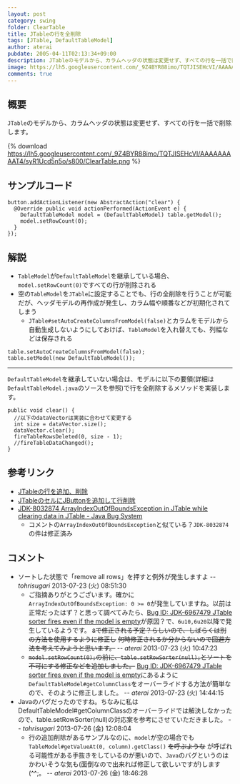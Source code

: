 ```yaml
---
layout: post
category: swing
folder: ClearTable
title: JTableの行を全削除
tags: [JTable, DefaultTableModel]
author: aterai
pubdate: 2005-04-11T02:13:34+09:00
description: JTableのモデルから、カラムヘッダの状態は変更せず、すべての行を一括で削除します。
image: https://lh5.googleusercontent.com/_9Z4BYR88imo/TQTJISEHcVI/AAAAAAAAAT4/syR1Ucd5n5o/s800/ClearTable.png
comments: true
---
```

## 概要
`JTable`のモデルから、カラムヘッダの状態は変更せず、すべての行を一括で削除します。

{% download https://lh5.googleusercontent.com/_9Z4BYR88imo/TQTJISEHcVI/AAAAAAAAAT4/syR1Ucd5n5o/s800/ClearTable.png %}

## サンプルコード
<pre class="prettyprint"><code>button.addActionListener(new AbstractAction("clear") {
  @Override public void actionPerformed(ActionEvent e) {
    DefaultTableModel model = (DefaultTableModel) table.getModel();
    model.setRowCount(0);
  }
});
</code></pre>

## 解説
- `TableModel`が`DefaultTableModel`を継承している場合、`model.setRowCount(0)`ですべての行が削除される
- 空の`TableModel`を`JTable`に設定することでも、行の全削除を行うことが可能だが、ヘッダモデルの再作成が発生し、カラム幅や順番などが初期化されてしまう
    - `JTable#setAutoCreateColumnsFromModel(false)`とカラムをモデルから自動生成しないようにしておけば、`TableModel`を入れ替えても、列幅などは保存される

<!-- dummy comment line for breaking list -->

<pre class="prettyprint"><code>table.setAutoCreateColumnsFromModel(false);
table.setModel(new DefaultTableModel());
</code></pre>

- - - -
`DefaultTableModel`を継承していない場合は、モデルに以下の要領(詳細は`DefaultTableModel.java`のソースを参照)で行を全削除するメソッドを実装します。

<pre class="prettyprint"><code>public void clear() {
  //以下のdataVectorは実装に合わせて変更する
  int size = dataVector.size();
  dataVector.clear();
  fireTableRowsDeleted(0, size - 1);
  //fireTableDataChanged();
}
</code></pre>

## 参考リンク
- [JTableの行を追加、削除](https://ateraimemo.com/Swing/AddRow.html)
- [JTableのセルにJButtonを追加して行削除](https://ateraimemo.com/Swing/DeleteButtonInCell.html)
- [JDK-8032874 ArrayIndexOutOfBoundsException in JTable while clearing data in JTable - Java Bug System](https://bugs.openjdk.java.net/browse/JDK-8032874)
    - コメントの`ArrayIndexOutOfBoundsException`と似ている？`JDK-8032874`の件は修正済み

<!-- dummy comment line for breaking list -->

## コメント
- ソートした状態で「remove all rows」を押すと例外が発生しますよ -- *tohrisugari* 2013-07-23 (火) 08:51:30
    - ご指摘ありがとうございます。確かに`ArrayIndexOutOfBoundsException: 0 >= 0`が発生していますね。以前は正常だったはず？と思って調べてみたら、[Bug ID: JDK-6967479 JTable sorter fires even if the model is empty](https://bugs.openjdk.java.net/browse/JDK-6967479)が原因？で、`6u10,6u20`以降で発生しているようです。 ~~`8`で修正される予定？らしいので、しばらくは別の方法を使用するように修正し~~ ~~何時修正されるか分からないので回避方法を考えてみようと思います。~~ -- *aterai* 2013-07-23 (火) 10:47:23
    - ~~`model.setRowCount(0);`の前に、`table.setRowSorter(null);`とソートを不可にする修正などを追加しました。~~ [Bug ID: JDK-6967479 JTable sorter fires even if the model is empty](https://bugs.openjdk.java.net/browse/JDK-6967479)にあるように`DefaultTableModel#getColumnClass`をオーバーライドする方法が簡単なので、そのように修正しました。 -- *aterai* 2013-07-23 (火) 14:44:15
- Javaのバグだったのですね。ちなみに私はDefaultTableModel#getColumnClassのオーバーライドでは解決しなかったので、table.setRowSorter(null)の対応案を参考にさせていただきました。 -- *tohrisugari* 2013-07-26 (金) 12:08:04
    - 行の追加削除があるサンプルなのに、`model`が空の場合でも`TableModel#getValueAt(0, column).getClass()` ~~を呼ぶような~~ が呼ばれる可能性がある手抜きをしているのが悪いので、`Java`のバグというのはかわいそうな気も(面倒なので出来れば修正して欲しいですが)します(^^;。 -- *aterai* 2013-07-26 (金) 18:46:28

<!-- dummy comment line for breaking list -->
